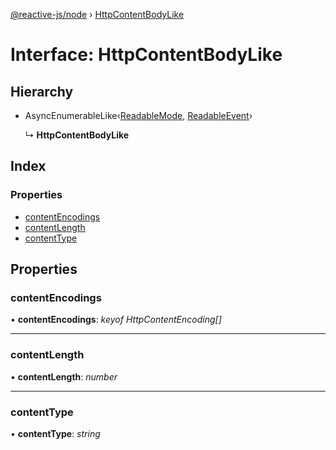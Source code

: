 [@reactive-js/node](../README.md) › [HttpContentBodyLike](httpcontentbodylike.md)

# Interface: HttpContentBodyLike

## Hierarchy

* AsyncEnumerableLike‹[ReadableMode](../enums/readablemode.md), [ReadableEvent](../README.md#readableevent)›

  ↳ **HttpContentBodyLike**

## Index

### Properties

* [contentEncodings](httpcontentbodylike.md#contentencodings)
* [contentLength](httpcontentbodylike.md#contentlength)
* [contentType](httpcontentbodylike.md#contenttype)

## Properties

###  contentEncodings

• **contentEncodings**: *keyof HttpContentEncoding[]*

___

###  contentLength

• **contentLength**: *number*

___

###  contentType

• **contentType**: *string*
